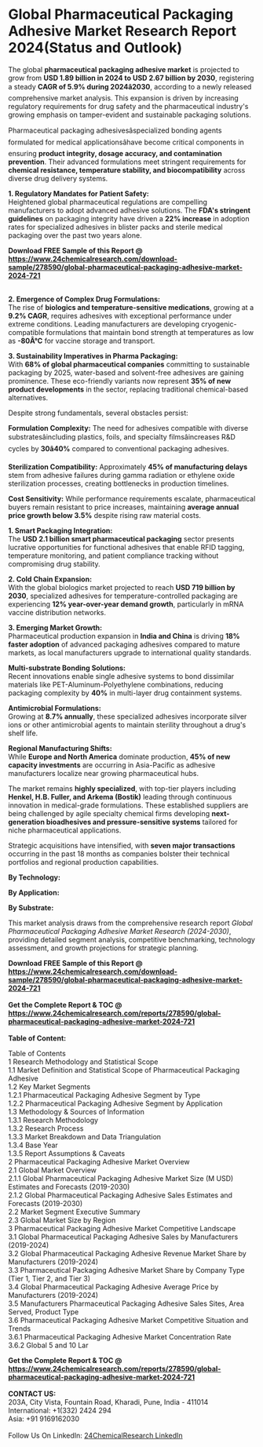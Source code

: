 <h1>Global Pharmaceutical Packaging Adhesive Market Research Report 2024(Status and Outlook)</h1><p>The global <strong>pharmaceutical packaging adhesive market</strong> is projected to grow from <strong>USD 1.89 billion in 2024 to USD 2.67 billion by 2030</strong>, registering a steady <strong>CAGR of 5.9% during 2024â2030</strong>, according to a newly released comprehensive market analysis. This expansion is driven by increasing regulatory requirements for drug safety and the pharmaceutical industry's growing emphasis on tamper-evident and sustainable packaging solutions.</p><p>Pharmaceutical packaging adhesivesâspecialized bonding agents formulated for medical applicationsâhave become critical components in ensuring <strong>product integrity, dosage accuracy, and contamination prevention</strong>. Their advanced formulations meet stringent requirements for <strong>chemical resistance, temperature stability, and biocompatibility</strong> across diverse drug delivery systems.</p><p><strong>1. Regulatory Mandates for Patient Safety:</strong><br>
Heightened global pharmaceutical regulations are compelling manufacturers to adopt advanced adhesive solutions. The <strong>FDA's stringent guidelines</strong> on packaging integrity have driven a <strong>22% increase</strong> in adoption rates for specialized adhesives in blister packs and sterile medical packaging over the past two years alone.</p><div><b>Download FREE Sample of this Report @ 
            <a href="https://www.24chemicalresearch.com/download-sample/278590/global-pharmaceutical-packaging-adhesive-market-2024-721">
            https://www.24chemicalresearch.com/download-sample/278590/global-pharmaceutical-packaging-adhesive-market-2024-721</a></b></div><br><p><strong>2. Emergence of Complex Drug Formulations:</strong><br>
The rise of <strong>biologics and temperature-sensitive medications</strong>, growing at a <strong>9.2% CAGR</strong>, requires adhesives with exceptional performance under extreme conditions. Leading manufacturers are developing cryogenic-compatible formulations that maintain bond strength at temperatures as low as <strong>-80Â°C</strong> for vaccine storage and transport.</p><p><strong>3. Sustainability Imperatives in Pharma Packaging:</strong><br>
With <strong>68% of global pharmaceutical companies</strong> committing to sustainable packaging by 2025, water-based and solvent-free adhesives are gaining prominence. These eco-friendly variants now represent <strong>35% of new product developments</strong> in the sector, replacing traditional chemical-based alternatives.</p><p>Despite strong fundamentals, several obstacles persist:</p><p><strong>Formulation Complexity:</strong> The need for adhesives compatible with diverse substratesâincluding plastics, foils, and specialty filmsâincreases R&amp;D cycles by <strong>30â40%</strong> compared to conventional packaging adhesives.</p><p><strong>Sterilization Compatibility:</strong> Approximately <strong>45% of manufacturing delays</strong> stem from adhesive failures during gamma radiation or ethylene oxide sterilization processes, creating bottlenecks in production timelines.</p><p><strong>Cost Sensitivity:</strong> While performance requirements escalate, pharmaceutical buyers remain resistant to price increases, maintaining <strong>average annual price growth below 3.5%</strong> despite rising raw material costs.</p><p><strong>1. Smart Packaging Integration:</strong><br>
The <strong>USD 2.1 billion smart pharmaceutical packaging</strong> sector presents lucrative opportunities for functional adhesives that enable RFID tagging, temperature monitoring, and patient compliance tracking without compromising drug stability.</p><p><strong>2. Cold Chain Expansion:</strong><br>
With the global biologics market projected to reach <strong>USD 719 billion by 2030</strong>, specialized adhesives for temperature-controlled packaging are experiencing <strong>12% year-over-year demand growth</strong>, particularly in mRNA vaccine distribution networks.</p><p><strong>3. Emerging Market Growth:</strong><br>
Pharmaceutical production expansion in <strong>India and China</strong> is driving <strong>18% faster adoption</strong> of advanced packaging adhesives compared to mature markets, as local manufacturers upgrade to international quality standards.</p><p><strong>Multi-substrate Bonding Solutions:</strong><br>
	Recent innovations enable single adhesive systems to bond dissimilar materials like PET-Aluminum-Polyethylene combinations, reducing packaging complexity by <strong>40%</strong> in multi-layer drug containment systems.</p><p><strong>Antimicrobial Formulations:</strong><br>
	Growing at <strong>8.7% annually</strong>, these specialized adhesives incorporate silver ions or other antimicrobial agents to maintain sterility throughout a drug's shelf life.</p><p><strong>Regional Manufacturing Shifts:</strong><br>
	While <strong>Europe and North America</strong> dominate production, <strong>45% of new capacity investments</strong> are occurring in Asia-Pacific as adhesive manufacturers localize near growing pharmaceutical hubs.</p><p>The market remains <strong>highly specialized</strong>, with top-tier players including <strong>Henkel, H.B. Fuller, and Arkema (Bostik)</strong> leading through continuous innovation in medical-grade formulations. These established suppliers are being challenged by agile specialty chemical firms developing <strong>next-generation bioadhesives and pressure-sensitive systems</strong> tailored for niche pharmaceutical applications.</p><p>Strategic acquisitions have intensified, with <strong>seven major transactions</strong> occurring in the past 18 months as companies bolster their technical portfolios and regional production capabilities.</p><p><strong>By Technology:</strong></p><p><strong>By Application:</strong></p><p><strong>By Substrate:</strong></p><p>This market analysis draws from the comprehensive research report <em>Global Pharmaceutical Packaging Adhesive Market Research (2024-2030)</em>, providing detailed segment analysis, competitive benchmarking, technology assessment, and growth projections for strategic planning.</p><div><b>Download FREE Sample of this Report @ 
            <a href="https://www.24chemicalresearch.com/download-sample/278590/global-pharmaceutical-packaging-adhesive-market-2024-721">
            https://www.24chemicalresearch.com/download-sample/278590/global-pharmaceutical-packaging-adhesive-market-2024-721</a></b></div><br><div><b>Get the Complete Report & TOC @ 
            <a href="https://www.24chemicalresearch.com/reports/278590/global-pharmaceutical-packaging-adhesive-market-2024-721">
            https://www.24chemicalresearch.com/reports/278590/global-pharmaceutical-packaging-adhesive-market-2024-721</a></b></div><br>
            <b>Table of Content:</b><p>Table of Contents<br />
1 Research Methodology and Statistical Scope<br />
1.1 Market Definition and Statistical Scope of Pharmaceutical Packaging Adhesive<br />
1.2 Key Market Segments<br />
1.2.1 Pharmaceutical Packaging Adhesive Segment by Type<br />
1.2.2 Pharmaceutical Packaging Adhesive Segment by Application<br />
1.3 Methodology & Sources of Information<br />
1.3.1 Research Methodology<br />
1.3.2 Research Process<br />
1.3.3 Market Breakdown and Data Triangulation<br />
1.3.4 Base Year<br />
1.3.5 Report Assumptions & Caveats<br />
2 Pharmaceutical Packaging Adhesive Market Overview<br />
2.1 Global Market Overview<br />
2.1.1 Global Pharmaceutical Packaging Adhesive Market Size (M USD) Estimates and Forecasts (2019-2030)<br />
2.1.2 Global Pharmaceutical Packaging Adhesive Sales Estimates and Forecasts (2019-2030)<br />
2.2 Market Segment Executive Summary<br />
2.3 Global Market Size by Region<br />
3 Pharmaceutical Packaging Adhesive Market Competitive Landscape<br />
3.1 Global Pharmaceutical Packaging Adhesive Sales by Manufacturers (2019-2024)<br />
3.2 Global Pharmaceutical Packaging Adhesive Revenue Market Share by Manufacturers (2019-2024)<br />
3.3 Pharmaceutical Packaging Adhesive Market Share by Company Type (Tier 1, Tier 2, and Tier 3)<br />
3.4 Global Pharmaceutical Packaging Adhesive Average Price by Manufacturers (2019-2024)<br />
3.5 Manufacturers Pharmaceutical Packaging Adhesive Sales Sites, Area Served, Product Type<br />
3.6 Pharmaceutical Packaging Adhesive Market Competitive Situation and Trends<br />
3.6.1 Pharmaceutical Packaging Adhesive Market Concentration Rate<br />
3.6.2 Global 5 and 10 Lar</p><div><b>Get the Complete Report & TOC @ 
            <a href="https://www.24chemicalresearch.com/reports/278590/global-pharmaceutical-packaging-adhesive-market-2024-721">
            https://www.24chemicalresearch.com/reports/278590/global-pharmaceutical-packaging-adhesive-market-2024-721</a></b></div><br><b>CONTACT US:</b><br>
            203A, City Vista, Fountain Road, Kharadi, Pune, India - 411014<br>
            International: +1(332) 2424 294<br>
            Asia: +91 9169162030 <br><br>
            Follow Us On LinkedIn: <a href="https://www.linkedin.com/company/24chemicalresearch/">24ChemicalResearch LinkedIn</a>